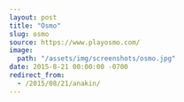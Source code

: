 ```yaml
---
layout: post
title: "Osmo"
slug: osmo
source: https://www.playosmo.com/
image:
  path: "/assets/img/screenshots/osmo.jpg"
date: 2015-8-21 00:00:00 -0700
redirect_from:
  - /2015/08/21/anakin/
---
```

